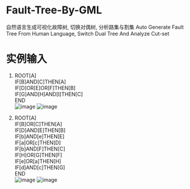
# Fault-Tree-By-GML

自然语言生成可视化故障树, 切换对偶树, 分析路集与割集 Auto Generate Fault Tree From Human Language, Switch Dual Tree And Analyze Cut-set

# 实例输入

1. ROOT[A]\
  IF[B]AND[C]THEN[A]\
  IF[D]OR[E]OR[F]THEN[B]\
  IF[G]AND[H]AND[I]THEN[C]\
  END\
  ![image](https://github.com/zty8023ys/Fault-Tree-By-GML/raw/master/example/test1_map.png)
  ![image](https://github.com/zty8023ys/Fault-Tree-By-GML/raw/master/example/test1_cutset.png)

2. ROOT[A]\
  IF[B]OR[C]THEN[A]\
  IF[D]AND[E]THEN[B]\
  IF[b]AND[e]THEN[E]\
  IF[a]OR[c]THEN[D]\
  IF[b]AND[F]THEN[C]\
  IF[H]OR[G]THEN[F]\
  IF[e]OR[a]THEN[H]\
  IF[d]AND[c]THEN[G]\
  END\
  ![image](https://github.com/zty8023ys/Fault-Tree-By-GML/raw/master/example/test2_map.png)
  ![image](https://github.com/zty8023ys/Fault-Tree-By-GML/raw/master/example/test2_cutset.png)

